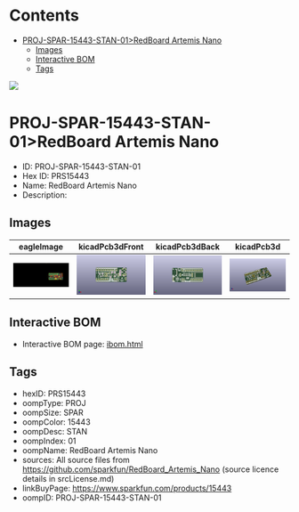 



Contents
========

* [PROJ-SPAR-15443-STAN-01>RedBoard Artemis Nano](#proj-spar-15443-stan-01redboard-artemis-nano)
	* [Images](#images)
	* [Interactive BOM](#interactive-bom)
	* [Tags](#tags)
  
![][im]
# PROJ-SPAR-15443-STAN-01>RedBoard Artemis Nano

- ID: PROJ-SPAR-15443-STAN-01
- Hex ID: PRS15443
- Name: RedBoard Artemis Nano
- Description: 

## Images
  
  

|eagleImage|kicadPcb3dFront|kicadPcb3dBack|kicadPcb3d|
| :---: | :---: | :---: | :---: |
|[![eagleImage](eagleImage_140.png)](eagleImage_.png)|[![kicadPcb3dFront](kicadPcb3dFront_140.png)](kicadPcb3dFront_.png)|[![kicadPcb3dBack](kicadPcb3dBack_140.png)](kicadPcb3dBack_.png)|[![kicadPcb3d](kicadPcb3d_140.png)](kicadPcb3d_.png)|

## Interactive BOM

- Interactive BOM page: [ibom.html](kicad/bom/ibom.html)

## Tags

- hexID: PRS15443
- oompType: PROJ
- oompSize: SPAR
- oompColor: 15443
- oompDesc: STAN
- oompIndex: 01
- oompName: RedBoard Artemis Nano
- sources: All source files from https://github.com/sparkfun/RedBoard_Artemis_Nano (source licence details in srcLicense.md)
- linkBuyPage: https://www.sparkfun.com/products/15443
- oompID: PROJ-SPAR-15443-STAN-01



[im]: kicadPcb3d_450.png
